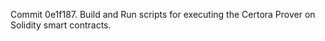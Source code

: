 Commit 0e1f187.                    Build and Run scripts for executing the Certora Prover on Solidity smart contracts.